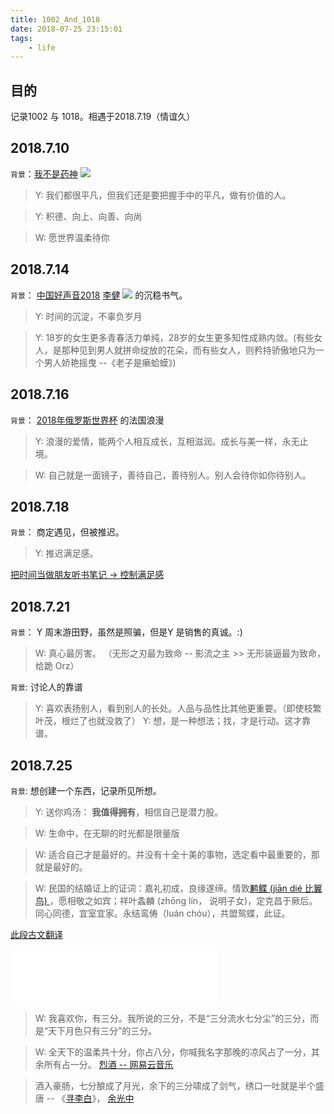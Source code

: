 ```yaml
---
title: 1002_And_1018
date: 2018-07-25 23:15:01
tags:
    - life
---
```


## 目的
记录1002 与 1018。相遇于2018.7.19（情谊久）

<!--more-->

## 2018.7.10
`背景`：[我不是药神](https://baike.baidu.com/item/%E6%88%91%E4%B8%8D%E6%98%AF%E8%8D%AF%E7%A5%9E/22485219?fr=aladdin)
![](https://gss0.bdstatic.com/94o3dSag_xI4khGkpoWK1HF6hhy/baike/c0%3Dbaike150%2C5%2C5%2C150%2C50/sign=a2628013dbca7bcb6976cf7ddf600006/9213b07eca806538dcbb1dc39bdda144ac348289.jpg)

>Y: 我们都很平凡，但我们还是要把握手中的平凡，做有价值的人。 

>Y: 积德、向上、向善、向尚

>W: 愿世界温柔待你

## 2018.7.14
`背景`： [中国好声音2018](https://baike.baidu.com/item/%E4%B8%AD%E5%9B%BD%E5%A5%BD%E5%A3%B0%E9%9F%B32018/22732806?fr=aladdin)
[李健](https://baike.baidu.com/item/%E6%9D%8E%E5%81%A5/3) ![](https://gss1.bdstatic.com/9vo3dSag_xI4khGkpoWK1HF6hhy/baike/c0%3Dbaike116%2C5%2C5%2C116%2C38/sign=9cd566f1ed1190ef15f69a8daf72f673/574e9258d109b3de85625274c6bf6c81810a4cc8.jpg) 的沉稳书气。

>Y: 时间的沉淀，不辜负岁月

>Y: 18岁的女生更多青春活力单纯，28岁的女生更多知性成熟内敛。(有些女人，是那种见到男人就拼命绽放的花朵，而有些女人，则矜持骄傲地只为一个男人娇艳摇曳 --《老子是癞蛤蟆》)


## 2018.7.16
`背景`： [2018年俄罗斯世界杯](https://baike.baidu.com/item/2018%E5%B9%B4%E4%BF%84%E7%BD%97%E6%96%AF%E4%B8%96%E7%95%8C%E6%9D%AF/10120749?fromtitle=2018%E4%B8%96%E7%95%8C%E6%9D%AF&fromid=12703835&fr=aladdin)
的法国浪漫

>Y: 浪漫的爱情，能两个人相互成长，互相滋润。成长与美一样，永无止境。

>W: 自己就是一面镜子，善待自己，善待别人。别人会待你如你待别人。

## 2018.7.18
`背景`： 商定遇见，但被推迟。

>Y: 推迟满足感。

[把时间当做朋友听书笔记 -> 控制满足感](https://jshell07.github.io/2018/04/15/把时间当做朋友听书笔记)

## 2018.7.21
`背景`： Y 周末游田野，虽然是照骗，但是Y 是销售的真诚。:)

>W: 真心最厉害。 （无形之刃最为致命 -- 影流之主  >> 无形装逼最为致命， 给跪 Orz）

`背景`: 讨论人的靠谱

>Y: 喜欢表扬别人，看到别人的长处。人品与品性比其他更重要。（即使枝繁叶茂，根烂了也就没救了）
>Y: 想，是一种想法；找，才是行动。这才靠谱。

## 2018.7.25
`背景`: 想创建一个东西，记录所见所想。

>Y: 送你鸡汤： **我值得拥有**，相信自己是潜力股。

>W: 生命中，在无聊的时光都是限量版

>W: 适合自己才是最好的。并没有十全十美的事物，选定看中最重要的，那就是最好的。

>W: 民国的结婚证上的证词：嘉礼初成，良缘遂缔。情敦[鹣鲽 (jiān dié 比翼鸟) ](https://baike.baidu.com/item/%E9%B9%A3%E9%B2%BD/10943232?fr=aladdin)，愿相敬之如宾；祥叶螽麟    (zhōng lín， 说明子女)，定克昌于厥后。同心同德，宜室宜家。永结鸾俦（luán chóu），共盟鸳蝶，此证。

[此段古文翻译](https://www.zhihu.com/question/23558382)
<iframe frameborder="no" border="0" marginwidth="0" marginheight="0" width=330 height=86 src="//music.163.com/outchain/player?type=2&id=28577127&auto=1&height=66"></iframe>

>W: 我喜欢你，有三分。我所说的三分，不是“三分流水七分尘”的三分，而是“天下月色只有三分”的三分。

>W: 全天下的温柔共十分，你占八分，你喊我名字那晚的凉风占了一分，其余所有占一分。
[烈酒 -- 网易云音乐](https://music.163.com/#/song?id=515143440)

>酒入豪肠，七分酿成了月光，余下的三分啸成了剑气，绣口一吐就是半个盛唐 -- 《[寻李白](https://baike.baidu.com/item/%E5%AF%BB%E6%9D%8E%E7%99%BD)》， [余光中](https://baike.baidu.com/item/%E4%BD%99%E5%85%89%E4%B8%AD)